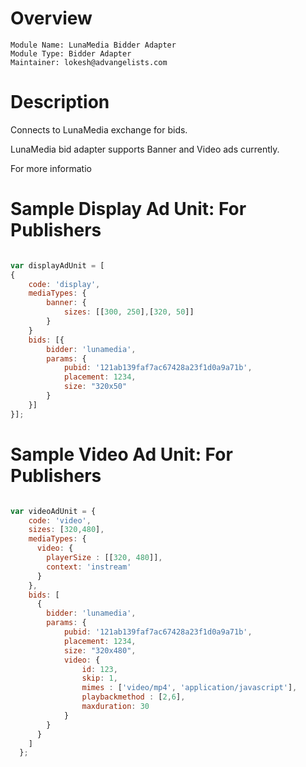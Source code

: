 # Overview

```
Module Name: LunaMedia Bidder Adapter
Module Type: Bidder Adapter
Maintainer: lokesh@advangelists.com
```

# Description

Connects to LunaMedia exchange for bids.

LunaMedia bid adapter supports Banner and Video ads currently.

For more informatio

# Sample Display Ad Unit: For Publishers
```javascript

var displayAdUnit = [
{
    code: 'display',
    mediaTypes: {
        banner: {
            sizes: [[300, 250],[320, 50]]
        }
    }
    bids: [{
        bidder: 'lunamedia',
        params: {
            pubid: '121ab139faf7ac67428a23f1d0a9a71b',
			placement: 1234,
			size: "320x50"
        }
    }]
}];
```

# Sample Video Ad Unit: For Publishers
```javascript

var videoAdUnit = {
	code: 'video',
	sizes: [320,480],
	mediaTypes: {
	  video: {
	  	playerSize : [[320, 480]], 
	  	context: 'instream'
	  }
	},
    bids: [
      {
      	bidder: 'lunamedia',
      	params: {
        	pubid: '121ab139faf7ac67428a23f1d0a9a71b',
			placement: 1234,
			size: "320x480",
        	video: {
            	id: 123,
            	skip: 1,
            	mimes : ['video/mp4', 'application/javascript'],
            	playbackmethod : [2,6],
            	maxduration: 30
          	}
      	}
      }
    ]
  };
```